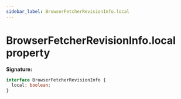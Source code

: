 ```yaml
---
sidebar_label: BrowserFetcherRevisionInfo.local
---
```


# BrowserFetcherRevisionInfo.local property

**Signature:**

```typescript
interface BrowserFetcherRevisionInfo {
  local: boolean;
}
```
